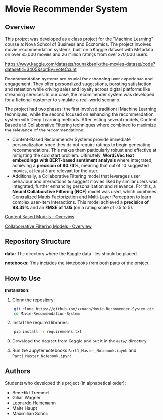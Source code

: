 # Movie Recommender System

## Overview
This project was developed as a class project for the "Machine Learning" course at Nova School of Business and Economics. The project involves movie recommendation systems, built on a Kaggle dataset with Metadata on over 45,000 movies and 26 million ratings from over 270,000 users:

https://www.kaggle.com/datasets/rounakbanik/the-movies-dataset/code?datasetId=3405&sortBy=voteCount

Recommendation systems are crucial for enhancing user experience and engagement. They offer personalized suggestions, boosting satisfaction and retention while driving sales and loyalty across digital platforms like streaming services. In our case, the recommender system was developed for a fictional customer to simulate a real-world scenario.

The project had two phases: the first involved traditional Machine Learning techniques, while the second focused on enhancing the recommendation system with Deep Learning methods. After testing several models, Content-Based and Collaborative Filtering techniques where combined to maximize the relevance of the recommendations:
- Content-Based Recommender Systems provide immediate personalization since they do not require ratings to begin generating recommendations. This makes them particularly robust and effective at mitigating the cold start problem. Ultimately, **Word2Vec text embeddings with BERT-based sentiment analysis** where integrated, achieving a **precision of 80.74%**, meaning that out of 10 suggested movies, at least 8 are relevant for the user.
- Additionally, a Collaborative Filtering model that leverages user behaviour and interactions to suggest movies liked by similar users was integrated, further enhancing personalization and relevance. For this, a **Neural Collaborative Filtering (NCF)** model was used, which combines Generalized Matrix Factorization and Multi-Layer Perceptron to learn complex user-item interactions. This model achieved a **precision of 98.39%** and an **RMSE of 1.05** (on a rating scale of 0.5 to 5).

[Content Based Models - Overview](additionalContent/Content_Based_Models_Overview.png)

[Collaboreative Filtering Models - Overview](additionalContent/Collaborative_Filtering_Models_Overview.png)

## Repository Structure
**data:**
The directory where the Kaggle data files should be placed.

**notebooks:**
This includes the Notebooks from both parts of the project.

## How to Use
**Installation:**
1. Clone the repository:
```sh
    git clone https://github.com/xxnado/Movie-Recommender-System.git 
    cd Movie-Recommendation-System
```
2. Install the required libraries:
```sh
    pip install -r requirements.txt
```
3. Download the dataset from Kaggle and put it in the `data/` directory.

4. Run the Jupyter notebooks `Part1_Master_Notebook.ipynb` and `Part1_Master_Notebook.ipynb`.

## Authors
Students who developed this project (in alphabetical order):
- Benedikt Tremmel
- Gilian Wagner
- Leonardo Heinemann
- Malte Haupt
- Maximilian Schön
